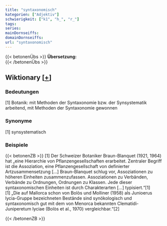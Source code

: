 ```yaml
---
title: "syntaxonomisch"
kategorien: ["Adjektiv"]
schwierigkeit: ["k1", "h_", "r_"]
tags:
series:
mainDornseiffs:
domainDornseiffs:
url: "syntaxonomisch"
---
```


{{< betonenÜbs >}}
**Übersetzung:**  
{{< /betonenÜbs >}}

## Wiktionary [[+](https://de.wiktionary.org/wiki/syntaxonomisch)]

### Bedeutungen
[1] Botanik: mit Methoden der Syntaxonomie bzw. der Synsystematik arbeitend, mit Methoden der Syntaxonomie gewonnen  

### Synonyme
[1] synsystematisch  

### Beispiele
{{< betonenZB >}}
[1] Der Schweizer Botaniker Braun-Blanquet (1921, 1964) hat „eine Hierarchie von Pflanzengesellschaften erarbeitet. Zentraler Begriff ist die Assoziation, eine Pflanzengesellschaft von definierter Artzusammensetzung […] Braun-Blanquet schlug vor, Assoziationen zu höheren Einheiten zusammenzufassen. Assoziationen zu Verbänden, Verbände zu Ordnungen, Ordnungen zu Klassen. Jede dieser syntaxonomischen Einheiten ist durch Charakterarten […] typisiert.“[1]  
[1] „Die auf Mallorca schon von Bolòs und Molliner (1958) als Junioerus lycia-Gruppe bezeichneten Bestände sind synökologisch und syntaxonomisch gut mit dem von Menorca bekannten Clematidi-Juniperetum lyciae (Bolòs et al., 1970) vergleichbar.“[2]  

{{< /betonenZB >}}

